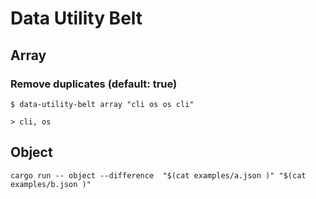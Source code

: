 # Data Utility Belt

## Array

### Remove duplicates (default: true)

```{bash}
$ data-utility-belt array "cli os os cli"

> cli, os
```

## Object


```{bash}
cargo run -- object --difference  "$(cat examples/a.json )" "$(cat examples/b.json )"
```
